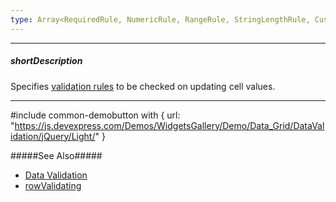 ```yaml
---
type: Array<RequiredRule, NumericRule, RangeRule, StringLengthRule, CustomRule, CompareRule, PatternRule, EmailRule>
---
```

---
##### shortDescription
Specifies [validation rules](/api-reference/10%20UI%20Widgets/dxValidator/8%20Validation%20Rules '/Documentation/ApiReference/UI_Widgets/dxValidator/Validation_Rules/') to be checked on updating cell values.

---
#include common-demobutton with {
    url: "https://js.devexpress.com/Demos/WidgetsGallery/Demo/Data_Grid/DataValidation/jQuery/Light/"
}

#####See Also#####
- [Data Validation](/concepts/05%20Widgets/DataGrid/20%20Editing/50%20Data%20Validation.md '/Documentation/Guide/Widgets/DataGrid/Editing/#Data_Validation')
- [rowValidating](/api-reference/10%20UI%20Widgets/GridBase/4%20Events/rowValidating.md '{basewidgetpath}/Events/#rowValidating')
